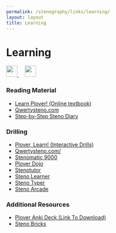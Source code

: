 ```yaml
---
permalink: /stenography/links/learning/
layout: layout
title: Learning
---
```


<div class="center">

   <h1>Learning</h1>
   
   <a href="https://github.com/StevenTammen/steventammen.github.io/edit/master/pages/stenography/links.md" target="_blank">
     <img src="https://steventammen.github.io/assets/images/GitHub.png" height="30" width="30">
   </a> &nbsp; &nbsp;
   
   <a href="http://prose.io/#StevenTammen/steventammen.github.io/edit/master/pages/stenography/links.md" target="_blank">
     <img src="https://steventammen.github.io/assets/images/Prose.png" height="30" width="30">
   </a>
   
</div>

### Reading Material

- [Learn Plover! (Online textbook)](https://sites.google.com/site/ploverdoc/home)
- [Qwertysteno.com](http://qwertysteno.com/Home/)
- [Step-by-Step Steno Diary](https://docs.google.com/document/d/1fzpb_xWfiXzUo3f1jHkmLVb0pOB7py6gwL0XHyCYewA/edit)

### Drilling

- [Plover, Learn! (Interactive Drills)](http://www.tranklements.com/PloverLearn/)
- [Qwertysteno.com/](http://qwertysteno.com/Practice/)
- [Stenomatic 9000](http://web.mit.edu/~ezyang/Public/stenomatic.html)
- [Plover Dojo](http://ploverdojo.appspot.com/)
- [Stenotutor](https://github.com/caru/StenoTutor)
- [Steno Learner](http://www.dxvision.com/steno/stenolearner.html)
- [Steno Typer](http://stenoknight.com/plover/stenotyper/test3.html)
- [Steno Arcade](http://store.steampowered.com/app/449000/)

### Additional Resources

- [Plover Anki Deck (Link To Download)](http://stenoknight.com/w/images/Steno3000.anki)
- [Steno Bricks](http://nelstrom.github.io/StenoBricks/)
